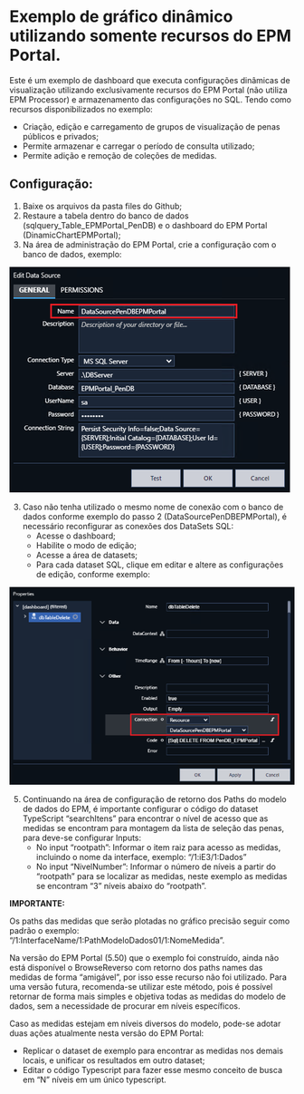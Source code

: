 # Exemplo de gráfico dinâmico utilizando somente recursos do EPM Portal.

Este é um exemplo de dashboard que executa configurações dinâmicas de visualização utilizando exclusivamente recursos do EPM Portal (não utiliza EPM Processor) e armazenamento das configurações no SQL.
Tendo como recursos disponibilizados no exemplo:
-	Criação, edição e carregamento de grupos de visualização de penas públicos e privados;
- Permite armazenar e carregar o período de consulta utilizado;
- Permite adição e remoção de coleções de medidas.

## Configuração:
1.	Baixe os arquivos da pasta files do Github; 
2.	Restaure a tabela dentro do banco de dados (sqlquery_Table_EPMPortal_PenDB) e o dashboard do EPM Portal (DinamicChartEPMPortal);
3.	Na área de administração do EPM Portal, crie a configuração com o banco de dados, exemplo:

![how to insert pipe](./images/ConfigConnectionDB.png)

3.	Caso não tenha utilizado o mesmo nome de conexão com o banco de dados conforme exemplo do passo 2 (DataSourcePenDBEPMPortal), é necessário reconfigurar as conexões dos DataSets SQL:
    - Acesse o dashboard;
    - Habilite o modo de edição;
    - Acesse a área de datasets;
    - Para cada dataset SQL, clique em editar e altere as configurações de edição, conforme exemplo:

![how to insert pipe](./images/ConfigDataSetConnectionDB.png)

5.	Continuando na área de configuração de retorno dos Paths do modelo de dados do EPM, é importante configurar o código do dataset TypeScript “searchItens” para encontrar o nível de acesso que as medidas se encontram para montagem da lista de seleção das penas, para deve-se configurar Inputs:
    - No input “rootpath”: Informar o item raiz para acesso as medidas, incluindo o nome da interface, exemplo: “/1:iE3/1:Dados”
    - No input “NivelNumber”: Informar o número de níveis a partir do “rootpath” para se localizar as medidas, neste exemplo as medidas se encontram “3” níveis abaixo do “rootpath”.

**IMPORTANTE:**

Os paths das medidas que serão plotadas no gráfico precisão seguir como padrão o exemplo: “/1:InterfaceName/1:PathModeloDados01/1:NomeMedida”.

Na versão do EPM Portal (5.50) que o exemplo foi construído, ainda não está disponível o BrowseReverso com retorno dos paths names das medidas de forma “amigável”, por isso esse recurso não foi utilizado. Para uma versão futura, recomenda-se utilizar este método, pois é possível retornar de forma mais simples e objetiva todas as medidas do modelo de dados, sem a necessidade de procurar em níveis específicos.

Caso as medidas estejam em níveis diversos do modelo, pode-se adotar duas ações atualmente nesta versão do EPM Portal:
  - Replicar o dataset de exemplo para encontrar as medidas nos demais locais, e unificar os resultados em outro dataset;
  - Editar o código Typescript para fazer esse mesmo conceito de busca em “N” níveis em um único typescript.
